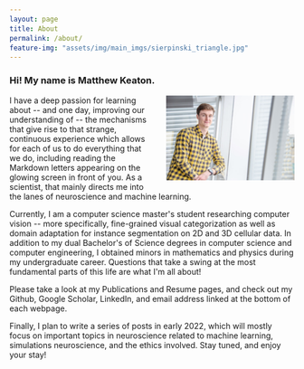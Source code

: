 ```yaml
---
layout: page
title: About
permalink: /about/
feature-img: "assets/img/main_imgs/sierpinski_triangle.jpg"
---
```


### Hi! My name is Matthew Keaton.

<img style="width:45%;float:right;padding-right:0%;padding-left:5%;padding-bottom:2%" src="../assets/img/main_imgs/MattKeatonfeaturestory-203-medium.jpg">

I have a deep passion for learning about -- and one day, improving our understanding of -- the mechanisms that give 
rise to that strange, continuous experience which allows for each of us to do everything that we do, including 
reading the Markdown letters appearing on the glowing screen in front of you. As a scientist, that mainly directs me 
into the lanes of neuroscience and machine learning.
 
Currently, I am a computer science master's student researching computer vision -- more specifically, fine-grained 
visual categorization as well as domain adaptation for instance segmentation on 2D and 3D cellular data. In addition 
to my dual Bachelor's of Science degrees in computer science and computer engineering, I obtained minors in 
mathematics and physics during my undergraduate career. Questions that take a swing at the most fundamental parts of 
this life are what I'm all about!

[comment]: <> (If you landed on this website to learn about me as a candidate for a professional opportunity, please take a look at my Publications and Resume page. If you alternatively just wanted to hear/see more behind the scenes of a random internet person's personal interests &#40;including some fun pictures of me doing the things I love&#41;, the Gallery page might be right for you. Links to my Github, Google Scholar, LinkedIn, and email address should also be easy enough to find.)

Please take a look at my Publications and Resume pages, and check out my Github, Google Scholar, LinkedIn, and email 
address linked at the bottom of each webpage.

Finally, I plan to write a series of posts in early 2022, which will mostly focus on important topics in 
neuroscience related to machine learning, simulations neuroscience, and the ethics involved. Stay tuned, and enjoy your 
stay!


